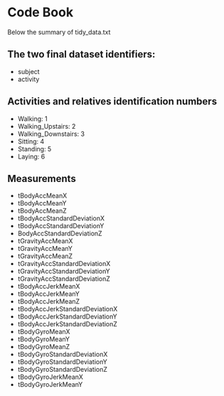 # Code Book

Below the summary of tidy_data.txt

## The two final dataset identifiers:

* subject 
* activity 

## Activities and relatives identification numbers

* Walking: 1
* Walking_Upstairs: 2
* Walking_Downstairs: 3
* Sitting: 4
* Standing: 5
* Laying: 6

## Measurements

* tBodyAccMeanX
* tBodyAccMeanY
* tBodyAccMeanZ
* tBodyAccStandardDeviationX
* tBodyAccStandardDeviationY
* BodyAccStandardDeviationZ
* tGravityAccMeanX
* tGravityAccMeanY
* tGravityAccMeanZ
* tGravityAccStandardDeviationX
* tGravityAccStandardDeviationY
* tGravityAccStandardDeviationZ
* tBodyAccJerkMeanX
* tBodyAccJerkMeanY
* tBodyAccJerkMeanZ
* tBodyAccJerkStandardDeviationX
* tBodyAccJerkStandardDeviationY
* tBodyAccJerkStandardDeviationZ
* tBodyGyroMeanX
* tBodyGyroMeanY
* tBodyGyroMeanZ
* tBodyGyroStandardDeviationX
* tBodyGyroStandardDeviationY
* tBodyGyroStandardDeviationZ
* tBodyGyroJerkMeanX
* tBodyGyroJerkMeanY
